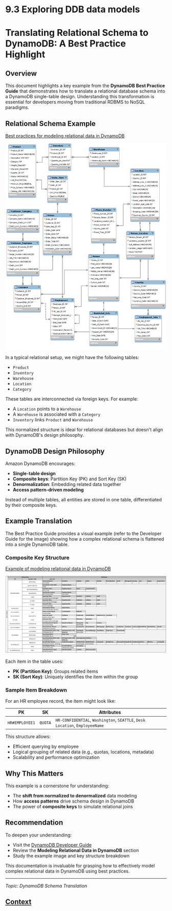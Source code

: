 # 9.3 Exploring DDB data models 
 
 # Translating Relational Schema to DynamoDB: A Best Practice Highlight

## Overview

This document highlights a key example from the **DynamoDB Best Practice Guide** that demonstrates how to translate a relational database schema into a DynamoDB single-table design. Understanding this transformation is essential for developers moving from traditional RDBMS to NoSQL paradigms.

## Relational Schema Example

[Best practices for modeling relational data in DynamoDB](https://docs.aws.amazon.com/amazondynamodb/latest/developerguide/bp-relational-modeling.html)

![RDBMS](./IMAGES/9.3_Exploring_DDB_data_models/RDBMS.png)


In a typical relational setup, we might have the following tables:

- `Product`
- `Inventory`
- `Warehouse`
- `Location`
- `Category`

These tables are interconnected via foreign keys. For example:

- A `Location` points to a `Warehouse`
- A `Warehouse` is associated with a `Category`
- `Inventory` links `Product` and `Warehouse`

This normalized structure is ideal for relational databases but doesn't align with DynamoDB's design philosophy.

## DynamoDB Design Philosophy

Amazon DynamoDB encourages:

- **Single-table design**
- **Composite keys**: Partition Key (PK) and Sort Key (SK)
- **Denormalization**: Embedding related data together
- **Access pattern-driven modeling**

Instead of multiple tables, all entities are stored in one table, differentiated by their composite keys.

## Example Translation

The Best Practice Guide provides a visual example (refer to the Developer Guide for the image) showing how a complex relational schema is flattened into a single DynamoDB table.

### Composite Key Structure

[Example of modeling relational data in DynamoDB](https://docs.aws.amazon.com/amazondynamodb/latest/developerguide/bp-modeling-nosql-B.html)

![tabledesign.png](./IMAGES/9.3_Exploring_DDB_data_models/tabledesign.png)

Each item in the table uses:

- **PK (Partition Key)**: Groups related items
- **SK (Sort Key)**: Uniquely identifies the item within the group

### Sample Item Breakdown

For an HR employee record, the item might look like:

| PK           | SK               | Attributes                          |
|--------------|------------------|-------------------------------------|
| `HR#EMPLOYEE1` | `QUOTA`          | `HR-CONFIDENTIAL`, `Washington`, `SEATTLE`, `Desk Location`, `EmployeeName` |

This structure allows:

- Efficient querying by employee
- Logical grouping of related data (e.g., quotas, locations, metadata)
- Scalability and performance optimization

## Why This Matters

This example is a cornerstone for understanding:

- The **shift from normalized to denormalized** data modeling
- How **access patterns** drive schema design in DynamoDB
- The power of **composite keys** to simulate relational joins

## Recommendation

To deepen your understanding:

- Visit the [DynamoDB Developer Guide](https://docs.aws.amazon.com/amazondynamodb/latest/developerguide/best-practices.html)
- Review the **Modeling Relational Data in DynamoDB** section
- Study the example image and key structure breakdown

This documentation is invaluable for grasping how to effectively model complex relational data in DynamoDB using best practices.

---
*Topic: DynamoDB Schema Translation*

 
 ## [Context](./../context.md)